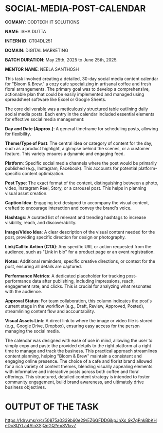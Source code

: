 # SOCIAL-MEDIA-POST-CALENDAR

**COMANY**: CODTECH IT SOLUTIONS

**NAME**: ISHA DUTTA

**INTERN ID**: CT04DL251

**DOMAIN**: DIGITAL MARKETING 

**BATCH DURATION**: May 25th, 2025 to June 25th, 2025.

**MENTOR NAME**: NEELA SANTHOSH 

This task involved creating a detailed, 30-day social media content calendar for "Bloom & Brew," a cozy cafe specializing in artisanal coffee and fresh floral arrangements. The primary goal was to develop a comprehensive, actionable plan that could be easily implemented and managed using spreadsheet software like Excel or Google Sheets.

The core deliverable was a meticulously structured table outlining daily social media posts. Each entry in the calendar included essential elements for effective social media management:

**Day and Date (Approx.)**: A general timeframe for scheduling posts, allowing for flexibility.

**Theme/Type of Post**: The central idea or category of content for the day, such as a product highlight, a glimpse behind the scenes, or a customer feature. This variety ensures a dynamic and engaging feed.

**Platform**: Specific social media channels where the post would be primarily published (e.g., Instagram, Facebook). This accounts for potential platform-specific content optimization.

**Post Type**: The exact format of the content, distinguishing between a photo, video, Instagram Reel, Story, or a carousel post. This helps in planning visual asset creation.

**Caption Idea**: Engaging text designed to accompany the visual content, crafted to encourage interaction and convey the brand's voice.

**Hashtags**: A curated list of relevant and trending hashtags to increase visibility, reach, and discoverability.

**Image/Video Idea**: A clear description of the visual content needed for the post, providing specific direction for design or photography.

**Link/Call to Action (CTA)**: Any specific URL or action requested from the audience, such as "Link in bio" for a product page or an event registration.

**Notes**: Additional reminders, specific creative directions, or context for the post, ensuring all details are captured.

**Performance Metrics**: A dedicated placeholder for tracking post-performance data after publishing, including impressions, reach, engagement rate, and clicks. This is crucial for analyzing what resonates with the audience.

**Approval Status**: For team collaboration, this column indicates the post's current stage in the workflow (e.g., Draft, Review, Approved, Posted), streamlining content flow and accountability.

**Visual Assets Link**: A direct link to where the image or video file is stored (e.g., Google Drive, Dropbox), ensuring easy access for the person managing the social media.

The calendar was designed with ease of use in mind, allowing the user to simply copy and paste the provided details to the right platform at a right time to manage and track the business. This practical approach streamlines content planning, helping "Bloom & Brew" maintain a consistent and engaging online presence. The choice of a cafe and florist brand allowed for a rich variety of content themes, blending visually appealing elements with informative and interactive posts across both coffee and floral offerings. This structured, detailed content strategy is intended to foster community engagement, build brand awareness, and ultimately drive business objectives.


# OUTPUT OF THE TASK
https://1drv.ms/x/c/50875a0339b60e29/EZ6GFDDGjkpJnXs_9k7qPnkBbKHeDo8QYLa4AInXSjQnGQ?e=8Vlxv7
